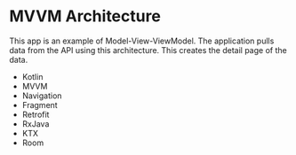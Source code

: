 # MVVM Architecture 

This app is an example of Model-View-ViewModel. The application pulls data from the API using this architecture. This creates the detail page of the data.

<ul>
  <li>Kotlin</li>
  <li>MVVM</li>
  <li>Navigation</li>
  <li>Fragment</li>
  <li>Retrofit</li>
  <li>RxJava</li>
  <li>KTX</li>
  <li>Room</li>
</ul>
